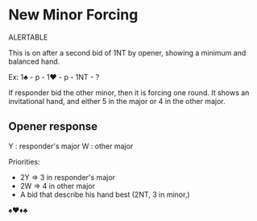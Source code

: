 # New Minor Forcing

ALERTABLE 

This is on after a second bid of 1NT by opener, showing a minimum and balanced hand.

Ex: 1♣ - p - 1♥ - p - 1NT - ?

If responder bid the other minor, then it is forcing one round. It shows an invitational hand, and either 5 in the major or 4 in the other major.

## Opener response

Y : responder's major
W : other major

Priorities:
- 2Y => 3 in responder's major
- 2W => 4 in other major
- A bid that describe his hand best (2NT, 3 in minor,)

♠♥♦♣
